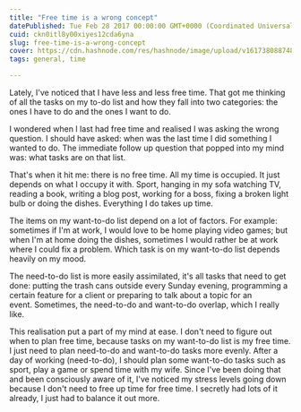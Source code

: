 ```yaml
---
title: "Free time is a wrong concept"
datePublished: Tue Feb 28 2017 00:00:00 GMT+0000 (Coordinated Universal Time)
cuid: ckn0itl8y00xiyes12cda6yna
slug: free-time-is-a-wrong-concept
cover: https://cdn.hashnode.com/res/hashnode/image/upload/v1617380887488/9KkW9W_zp.jpeg
tags: general, time

---
```



Lately, I've noticed that I have less and less free time. That got me thinking of all the tasks on my to-do list and how they fall into two categories: the ones I have to do and the ones I want to do.

I wondered when I last had free time and realised I was asking the wrong question. I should have asked: when was the last time I did something I wanted to do. The immediate follow up question that popped into my mind was: what tasks are on that list.

That's when it hit me: there is no free time. All my time is occupied. It just depends on what I occupy it with. Sport, hanging in my sofa watching TV, reading a book, writing a blog post, working for a boss, fixing a broken light bulb or doing the dishes. Everything I do takes up time.

The items on my want-to-do list depend on a lot of factors. For example: sometimes if I'm at work, I would love to be home playing video games; but when I'm at home doing the dishes, sometimes I would rather be at work where I could fix a problem. Which task is on my want-to-do list depends heavily on my mood.

The need-to-do list is more easily assimilated, it's all tasks that need to get done: putting the trash cans outside every Sunday evening, programming a certain feature for a client or preparing to talk about a topic for an event. Sometimes, the need-to-do and want-to-do overlap, which I really like.

This realisation put a part of my mind at ease. I don't need to figure out when to plan free time, because tasks on my want-to-do list is my free time. I just need to plan need-to-do and want-to-do tasks more evenly. After a day of working (need-to-do), I should plan some want-to-do tasks such as sport, play a game or spend time with my wife. Since I've been doing that and been consciously aware of it, I've noticed my stress levels going down because I don't need to free up time for free time. I secretly had lots of it already, I just had to balance it out more.
